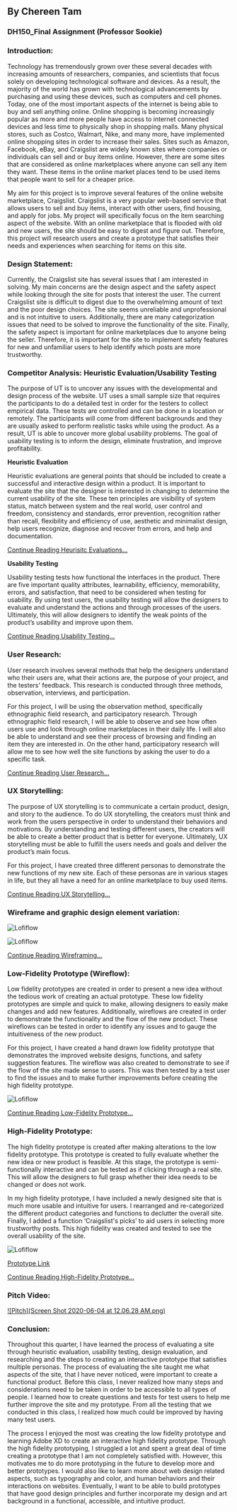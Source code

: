 ## By Chereen Tam 

### DH150_Final Assignment (Professor Sookie)






### Introduction:

  Technology has tremendously grown over these several decades with increasing amounts of researchers, companies, and scientists that focus solely on developing technological software and devices. As a result, the majority of the world has grown with technological advancements by purchasing and using these devices, such as computers and cell phones. Today, one of the most important aspects of the internet is being able to buy and sell anything online. Online shopping is becoming increasingly popular as more and more people have access to internet connected devices and less time to physically shop in shopping malls. Many physical stores, such as Costco, Walmart, Nike, and many more, have implemented online shopping sites in order to increase their sales. Sites such as Amazon, Facebook, eBay, and Craigslist are widely known sites where companies or individuals can sell and or buy items online. However, there are some sites that are considered as online marketplaces where anyone can sell any item they want. These items in the online market places tend to be used items that people want to sell for a cheaper price. 

  My aim for this project is to improve several features of the online website marketplace, Craigslist. Craigslist is a very popular  web-based service that allows users to sell and buy items, interact with other users, find housing, and apply for jobs. My project will specifically focus on the item searching aspect of the website. With an online marketplace that is flooded with old and new users, the site should be easy to digest and figure out. Therefore, this project will research users and create a prototype that satisfies their needs and experiences when searching for items on this site.  






### Design Statement:

  Currently, the Craigslist site has several issues that I am interested in solving. My main concerns are the design aspect and the safety aspect while looking through the site for posts that interest the user. The current Craigslist site is difficult to digest due to the overwhelming amount of text and the poor design choices. The site seems unreliable and unprofessional and is not intuitive to users. Additionally, there are many categorization issues that need to be solved to improve the functionality of the site. Finally, the safety aspect is important for online marketplaces due to anyone being the seller. Therefore, it is important for the site to implement safety features for new and unfamiliar users to help identify which posts are more trustworthy. 





### Competitor Analysis: Heuristic Evaluation/Usability Testing

The purpose of UT is to uncover any issues with the developmental and design process of the website. UT uses a small sample size that requires the participants to do a detailed test in order for the testers to collect empirical data. These tests are controlled and can be done in a location or remotely. The participants will come from different backgrounds and they are usually asked to perform realistic tasks while using the product. As a result, UT is able to uncover more global usability problems. The goal of usability testing is to inform the design, eliminate frustration, and improve profitability.



**Heuristic Evaluation**

Heuristic evaluations are general points that should be included to create a successful and interactive design within a product. It is important to evaluate the site that the designer is interested in changing to determine the current usability of the site. These ten principles are visibility of system status, match between system and the real world, user control and freedom, consistency and standards, error prevention, recognition rather than recall, flexibility and efficiency of use, aesthetic and minimalist design, help users recognize, diagnose and recover from errors, and help and documentation.

[Continue Reading Heurisitc Evaluations...](https://github.com/chereeny/DH150_Assignment1)



**Usability Testing**

Usability testing tests how functional the interfaces in the product. There are five important quality attributes, learnability, efficiency, memorability, errors, and satisfaction, that need to be considered when testing for usability. By using test users, the usability testing will allow the designers to evaluate and understand the actions and through processes of the users. Ultimately, this will allow designers to identify the weak points of the product’s usability and improve upon them.

[Continue Reading Usability Testing...](https://github.com/chereeny/DH150-Assignment2)






### User Research: 

  User research involves several methods that help the designers understand who their users are, what their actions are, the purpose of your project, and the testers' feedback. This research is conducted through three methods, observation, interviews, and participation.
  
  For this project, I will be using the observation method, specifically ethnographic field research, and participatory research. Through ethnographic field research, I will be able to observe and see how often users use and look through online marketplaces in their daily life. I will also be able to understand and see their process of browsing and finding an item they are interested in. On the other hand, participatory research will allow me to see how well the site functions by asking the user to do a specific task. 

[Continue Reading User Research...](https://github.com/chereeny/-DH150-Assignment4)






### UX Storytelling:

  The purpose of UX storytelling is to communicate a certain product, design, and story to the audience. To do UX storytelling, the creators must think and work from the users perspective in order to understand their behaviors and motivations. By understanding and testing different users, the creators will be able to create a better product that is better for everyone. Ultimately, UX storytelling must be able to fulfill the users needs and goals and deliver the product’s main focus.

  For this project, I have created three different personas to demonstrate the new functions of my new site. Each of these personas are in various stages in life, but they all have a need for an online marketplace to buy used items. 
  
[Continue Reading UX Storytelling...](https://github.com/chereeny/DH150-Assignment5)






### Wireframe and graphic design element variation:

![Lofiflow](1.png)

![Lofiflow](ScreenDesigns.png)

[Continue Reading Wireframing...](https://github.com/chereeny/DH150-Assignment6)






### Low-Fidelity Prototype (Wireflow):

  Low fidelity prototypes are created in order to present a new idea without the tedious work of creating an actual prototype. These low fidelity prototypes are simple and quick to make, allowing designers to easily make changes and add new features. Additionally, wireflows are created in order to demonstrate the functionality and the flow of the new product. These wireflows can be tested in order to identify any issues and to gauge the intuitiveness of the new product. 

  For this project, I have created a hand drawn low fidelity prototype that demonstrates the improved website designs, functions, and safety suggestion features. The wireflow was also created to demonstrate to see if the flow of the site made sense to users. This was then tested by a test user to find the issues and to make further improvements before creating the high fidelity prototype.

![Lofiflow](2.png)

[Continue Reading Low-Fidelity Prototype...](https://github.com/chereeny/DH150-Assignment6)






### High-Fidelity Prototype:

  The high fidelity prototype is created after making alterations to the low fidelity prototype. This prototype is created to fully evaluate whether the new idea or new product is feasible. At this stage, the prototype is semi-functionally interactive and can be tested as if clicking through a real site. This will allow the designers to full grasp whether their idea needs to be changed or does not work. 

  In my high fidelity prototype, I have included a newly designed site that is much more usable and intuitive for users. I rearranged and re-categorized the different product categories and functions to declutter the overall site. Finally, I added a function ‘Craigslist's picks’ to aid users in selecting more trustworthy posts. This high fidelity was created and tested to see the overall usability of the site. 

![Lofiflow](Wireflow.png)

[Prototype Link](https://xd.adobe.com/view/65c01a42-19a9-414c-55ef-66b362ae7e15-13f1/)

[Continue Reading High-Fidelity Prototype...](https://github.com/chereeny/DH150-Assignment7)





### Pitch Video:

[![Pitch](Screen Shot 2020-06-04 at 12.06.28 AM.png)](https://drive.google.com/file/d/1UL-yTgUCW2eHLyu8kfh-fkeZu9LbC7je/view?usp=sharing)





### Conclusion:

  Throughout this quarter, I have learned the process of evaluating a site through heuristic evaluation, usability testing, design evaluation, and researching and the steps to creating an interactive prototype that satisfies multiple personas. The process of evaluating the site taught me what aspects of the site, that I have never noticed, were important to create a functional product. Before this class, I never realized how many steps and considerations need to be taken in order to be accessible to all types of people. I learned how to create questions and tests for test users to help me further improve the site and my prototype. From all the testing that we conducted in this class, I realized how much could be improved by having many test users. 
  
  The process I enjoyed the most was creating the low fidelity prototype and learning Adobe XD to create an interactive high fidelity prototype. Through the high fidelity prototyping, I struggled a lot and spent a great deal of time creating a prototype that I am not completely satisfied with. However, this motivates me to do more prototyping in the future to develop more and better prototypes. I would also like to learn more about web design related aspects, such as typography and color, and human behaviors and their interactions on websites. Eventually, I want to be able to build prototypes that have good design principles and further incorporate my design and art background in a functional, accessible, and intuitive product. 

